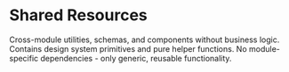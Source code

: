 # Shared Resources

Cross-module utilities, schemas, and components without business logic.
Contains design system primitives and pure helper functions.
No module-specific dependencies - only generic, reusable functionality.
